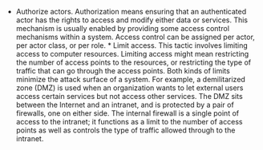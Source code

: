 *  Authorize actors. Authorization means ensuring that an authenticated actor has the rights to access and modify either data or services. This mechanism is usually enabled by providing some access control mechanisms within a system. Access control can be assigned per actor, per actor class, or per role. *  Limit access. This tactic involves limiting access to computer resources. Limiting access might mean restricting the number of access points to the resources, or restricting the type of traffic that can go through the access points. Both kinds of limits minimize the attack surface of a system. For example, a demilitarized zone (DMZ) is used when an organization wants to let external users access certain services but not access other services. The DMZ sits between the Internet and an intranet, and is protected by a pair of firewalls, one on either side. The internal firewall is a single point of access to the intranet; it functions as a limit to the number of access points as well as controls the type of traffic allowed through to the intranet.